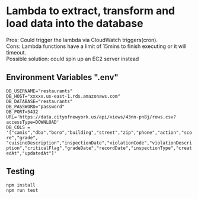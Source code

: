 # Lambda to extract, transform and load data into the database

Pros: Could trigger the lambda via CloudWatch triggers(cron).<br>
Cons: Lambda functions have a limit of 15mins to finish executing or it will timeout.<br>
Possible solution: could spin up an EC2 server instead

## Environment Variables ".env"
`DB_USERNAME="restaurants"`<br>
`DB_HOST="xxxxx.us-east-1.rds.amazonaws.com"`<br>
`DB_DATABASE="restaurants"`<br>
`DB_PASSWORD="password"`<br>
`DB_PORT=5432` <br>
`URL='https://data.cityofnewyork.us/api/views/43nn-pn8j/rows.csv?accessType=DOWNLOAD'` <br>
`DB_COLS = '["camis","dba","boro","building","street","zip","phone","action","score","grade", "cuisineDescription","inspectionDate","violationCode","violationDescription","criticalFlag","gradeDate","recordDate","inspectionType","createdAt","updatedAt"]'` <br>


## Testing

```sh
npm install
npm run test
```